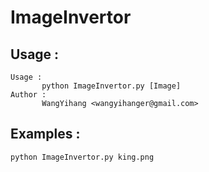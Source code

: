 # ImageInvertor

Usage : 
---
```
Usage : 
       python ImageInvertor.py [Image]
Author : 
       WangYihang <wangyihanger@gmail.com>
```

Examples : 
---
```
python ImageInvertor.py king.png
```
